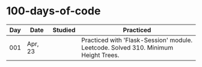 # 100-days-of-code

| Day | Date | Studied | Practiced |
| --- | --- | --- | --- |
| 001 | Apr, 23 |  | Practiced with 'Flask-Session' module.  <br/> Leetcode. Solved 310. Minimum Height Trees. |
